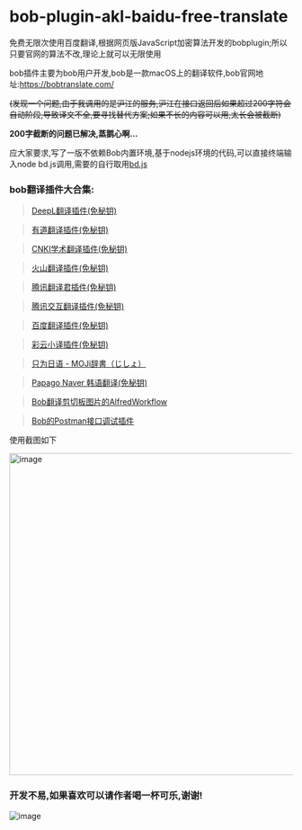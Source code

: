 # bob-plugin-akl-baidu-free-translate
免费无限次使用百度翻译,根据网页版JavaScript加密算法开发的bobplugin;所以只要官网的算法不改,理论上就可以无限使用

bob插件主要为bob用户开发,bob是一款macOS上的翻译软件,bob官网地址:https://bobtranslate.com/


~~(发现一个问题,由于我调用的是沪江的服务,沪江在接口返回后如果超过200字符会自动阶段,导致译文不全,要寻找替代方案;如果不长的内容可以用,太长会被截断)~~

**200字截断的问题已解决,蒸鹅心啊...**

应大家要求,写了一版不依赖Bob内置环境,基于nodejs环境的代码,可以直接终端输入node bd.js调用,需要的自行取用[bd.js](https://github.com/akl7777777/bob-plugin-akl-baidu-free-translate/blob/main/node_js/bd.js)

### bob翻译插件大合集:


>[DeepL翻译插件(免秘钥)](https://github.com/akl7777777/bob-plugin-akl-deepl-free-translate)

>[有道翻译插件(免秘钥)](https://github.com/akl7777777/bob-plugin-akl-youdao-free-translate)

>[CNKI学术翻译插件(免秘钥)](https://github.com/akl7777777/bob-plugin-akl-cnki-free-translate)

>[火山翻译插件(免秘钥)](https://github.com/akl7777777/bob-plugin-akl-volcengine-free-translate)

>[腾讯翻译君插件(免秘钥)](https://github.com/akl7777777/bob-plugin-akl-tencent-free-translate)

>[腾讯交互翻译插件(免秘钥)](https://github.com/akl7777777/bob-plugin-akl-transmart-free-translate)

>[百度翻译插件(免秘钥)](https://github.com/akl7777777/bob-plugin-akl-baidu-free-translate)

>[彩云小译插件(免秘钥)](https://github.com/akl7777777/bob-plugin-akl-caiyunxiaoyi-free-translate)

>[只为日语 - MOJi辞書（じしょ）](https://github.com/akl7777777/bob-plugin-akl-mojidict-translate)

>[Papago Naver 韩语翻译(免秘钥)](https://github.com/akl7777777/bob-plugin-akl-papago-free-translate)

>[Bob翻译剪切板图片的AlfredWorkflow](https://github.com/akl7777777/BobTranslateClipboard)

>[Bob的Postman接口调试插件](https://github.com/akl7777777/bob-plugin-akl-postman)



使用截图如下

<img width="573" alt="image" src="https://user-images.githubusercontent.com/84266551/220101173-82ae0736-7ca2-4a5e-96ab-de5adad66a40.png">


### 开发不易,如果喜欢可以请作者喝一杯可乐,谢谢!


![image](https://user-images.githubusercontent.com/84266551/219829283-3ed1798e-aeed-4174-bbcb-f93bf3008817.png)
